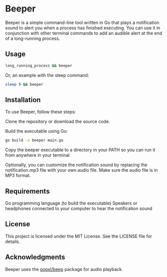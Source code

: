 # Beeper

Beeper is a simple command-line tool written in Go that plays a notification sound to alert you when a process has finished executing. You can use it in conjunction with other terminal commands to add an audible alert at the end of a long-running process.

## Usage

```bash
long_running_process && beeper
```

Or, an example with the sleep command:
```bash
sleep 5 && beeper
```

## Installation

To use Beeper, follow these steps:

Clone the repository or download the source code.

Build the executable using Go:

```bash
go build -o beeper main.go
``` 

Copy the beeper executable to a directory in your PATH so you can run it from anywhere in your terminal.

Optionally, you can customize the notification sound by replacing the notification.mp3 file with your own audio file. Make sure the audio file is in MP3 format.

## Requirements

Go programming language (to build the executable)
Speakers or headphones connected to your computer to hear the notification sound

## License

This project is licensed under the MIT License. See the LICENSE file for details.

##  Acknowledgments

Beeper uses the [gopxl/beep](https://github.com/gopxl/beep) package for audio playback.

